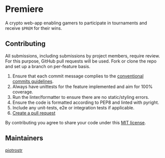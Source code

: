 # Premiere

A crypto web-app enabling gamers to participate in tournaments and receive
`$PREM` for their wins.

## Contributing

All submissions, including submissions by project members, require review. For
this purpose, GitHub pull requests will be used. Fork or clone the repo and set
up a branch on per-feature basis.

1. Ensure that each commit message complies to the [conventional commits guidelines](https://www.conventionalcommits.org/en/v1.0.0/).
2. Always have unittests for the feature implemented and aim for 100% coverage.
3. Run the linter/formatter to ensure there are no static/styling errors.
4. Ensure the code is formatted according to PEP8 and linted with pyright.
5. Include any unit-tests, e2e or integration tests if applicable.
6. [Create a pull request](https://docs.github.com/en/pull-requests/collaborating-with-pull-requests/proposing-changes-to-your-work-with-pull-requests/creating-a-pull-request-from-a-fork)

By contributing you agree to share your code under this [MIT license](https://github.com/premiere-sh/.github/blob/master/LICENSE).

## Maintainers

[piotrostr](https://github.com/piotrostr)
